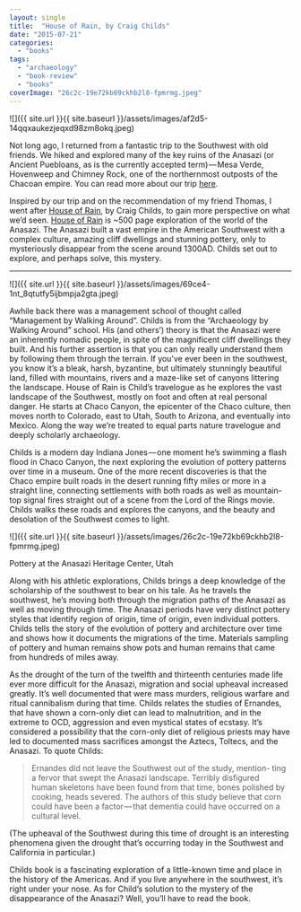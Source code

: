 ```yaml
---
layout: single
title:  "House of Rain, by Craig Childs"
date: "2015-07-21"
categories: 
  - "books"
tags: 
  - "archaeology"
  - "book-review"
  - "books"
coverImage: "26c2c-19e72kb69ckhb2l8-fpmrmg.jpeg"
---
```


![]({{ site.url }}{{ site.baseurl }}/assets/images/af2d5-14qqxaukezjeqxd98zm8okq.jpeg)

Not long ago, I returned from a fantastic trip to the Southwest with old friends. We hiked and explored many of the key ruins of the Anasazi (or Ancient Puebloans, as is the currently accepted term) — Mesa Verde, Hovenweep and Chimney Rock, one of the northernmost outposts of the Chacoan empire. You can read more about our trip [here](http://www.viking2917.com/its-right-under-your-nose/).

Inspired by our trip and on the recommendation of my friend Thomas, I went after [House of Rain](https://www.thehawaiiproject.com/book/House-of-Rain-Tracking-a-Vanished-Civilization-Across-the-American-Southwest--by--Craig-Childs--141622), by Craig Childs, to gain more perspective on what we’d seen. [House of Rain](https://www.thehawaiiproject.com/book/House-of-Rain-Tracking-a-Vanished-Civilization-Across-the-American-Southwest--by--Craig-Childs--141622) is ~500 page exploration of the world of the Anasazi. The Anasazi built a vast empire in the American Southwest with a complex culture, amazing cliff dwellings and stunning pottery, only to mysteriously disappear from the scene around 1300AD. Childs set out to explore, and perhaps solve, this mystery.

* * *

![]({{ site.url }}{{ site.baseurl }}/assets/images/69ce4-1nt_8qtutfy5ijbmpja2gta.jpeg)

Awhile back there was a management school of thought called “Management by Walking Around”. Childs is from the “Archaeology by Walking Around” school. His (and others’) theory is that the Anasazi were an inherently nomadic people, in spite of the magnificent cliff dwellings they built. And his further assertion is that you can only really understand them by following them through the terrain. If you’ve ever been in the southwest, you know it’s a bleak, harsh, byzantine, but ultimately stunningly beautiful land, filled with mountains, rivers and a maze-like set of canyons littering the landscape. House of Rain is Child’s travelogue as he explores the vast landscape of the Southwest, mostly on foot and often at real personal danger. He starts at Chaco Canyon, the epicenter of the Chaco culture, then moves north to Colorado, east to Utah, South to Arizona, and eventually into Mexico. Along the way we’re treated to equal parts nature travelogue and deeply scholarly archaeology.

Childs is a modern day Indiana Jones — one moment he’s swimming a flash flood in Chaco Canyon, the next exploring the evolution of pottery patterns over time in a museum. One of the more recent discoveries is that the Chaco empire built roads in the desert running fifty miles or more in a straight line, connecting settlements with both roads as well as mountain-top signal fires straight out of a scene from the Lord of the Rings movie. Childs walks these roads and explores the canyons, and the beauty and desolation of the Southwest comes to light.

![]({{ site.url }}{{ site.baseurl }}/assets/images/26c2c-19e72kb69ckhb2l8-fpmrmg.jpeg)

Pottery at the Anasazi Heritage Center, Utah

Along with his athletic explorations, Childs brings a deep knowledge of the scholarship of the southwest to bear on his tale. As he travels the southwest, he’s moving both through the migration paths of the Anasazi as well as moving through time. The Anasazi periods have very distinct pottery styles that identify region of origin, time of origin, even individual potters. Childs tells the story of the evolution of pottery and architecture over time and shows how it documents the migrations of the time. Materials sampling of pottery and human remains show pots and human remains that came from hundreds of miles away.

As the drought of the turn of the twelfth and thirteenth centuries made life ever more difficult for the Anasazi, migration and social upheaval increased greatly. It’s well documented that were mass murders, religious warfare and ritual cannibalism during that time. Childs relates the studies of Ernandes, that have shown a corn-only diet can lead to malnutrition, and in the extreme to OCD, aggression and even mystical states of ecstasy. It’s considered a possibility that the corn-only diet of religious priests may have led to documented mass sacrifices amongst the Aztecs, Toltecs, and the Anasazi. To quote Childs:

> Ernandes did not leave the Southwest out of the study, mention- 
> ting a fervor that swept the Anasazi landscape. Terribly disfigured  
> human skeletons have been found from that time, bones polished by  
> cooking, heads severed. The authors of this study believe that corn  
> could have been a factor — that dementia could have occurred on a  
> cultural level.

(The upheaval of the Southwest during this time of drought is an interesting phenomena given the drought that’s occurring today in the Southwest and California in particular.)

Childs book is a fascinating exploration of a little-known time and place in the history of the Americas. And if you live anywhere in the southwest, it’s right under your nose. As for Child’s solution to the mystery of the disappearance of the Anasazi? Well, you’ll have to read the book.
